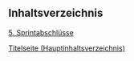 

## Inhaltsverzeichnis

[5. Sprintabschlüsse](./README.md)

[Titelseite (Hauptinhaltsverzeichnis)](../README.md)